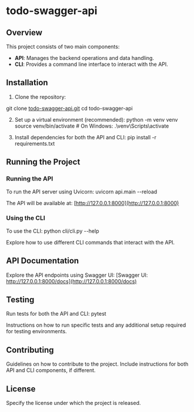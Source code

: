 # todo-swagger-api

## Overview

This project consists of two main components:
- **API**: Manages the backend operations and data handling.
- **CLI**: Provides a command line interface to interact with the API.

## Installation

1. Clone the repository:

git clone [todo-swagger-api.git](https://github.com/mydadisalive/todo-swagger-api.git)
cd todo-swagger-api


2. Set up a virtual environment (recommended):
python -m venv venv
source venv/bin/activate # On Windows: .\venv\Scripts\activate

3. Install dependencies for both the API and CLI:
pip install -r requirements.txt


## Running the Project

### Running the API
To run the API server using Uvicorn:
uvicorn api.main --reload

The API will be available at: [http://127.0.0.1:8000](http://127.0.0.1:8000)

### Using the CLI
To use the CLI:
python cli/cli.py --help

Explore how to use different CLI commands that interact with the API.

## API Documentation

Explore the API endpoints using Swagger UI:
[Swagger UI: http://127.0.0.1:8000/docs](http://127.0.0.1:8000/docs)

## Testing

Run tests for both the API and CLI:
pytest

Instructions on how to run specific tests and any additional setup required for testing environments.

## Contributing

Guidelines on how to contribute to the project. Include instructions for both API and CLI components, if different.

## License

Specify the license under which the project is released.
